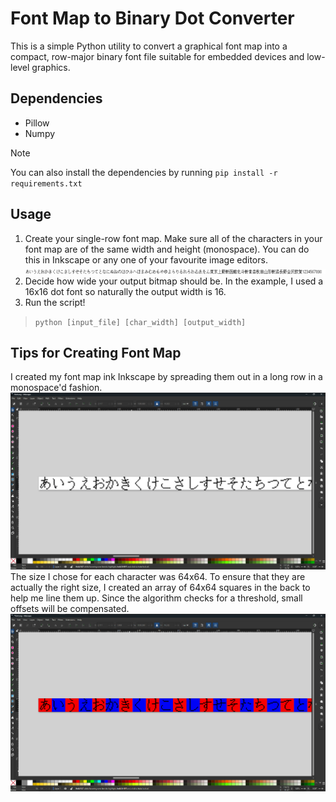 # Font Map to Binary Dot Converter
This is a simple Python utility to convert a graphical font map into a compact, row-major binary font file suitable for embedded devices and low-level graphics.

## Dependencies
- Pillow
- Numpy

> [!NOTE]
> You can also install the dependencies by running `pip install -r requirements.txt`

## Usage
1. Create your single-row font map. Make sure all of the characters in your font map are of the same width and height (monospace). You can do this in Inkscape or any one of your favourite image editors.  
![example](img/font.png)
2. Decide how wide your output bitmap should be. In the example, I used a 16x16 dot font so naturally the output width is 16.
3. Run the script! 
> `python [input_file] [char_width] [output_width]`  

## Tips for Creating Font Map
I created my font map ink Inkscape by spreading them out in a long row in a monospace'd fashion. 
![alt text](img/example.png)
The size I chose for each character was 64x64. To ensure that they are actually the right size, I created an array of 64x64 squares in the back to help me line them up. Since the algorithm checks for a threshold, small offsets will be compensated.
![alt text](img/example2.png)